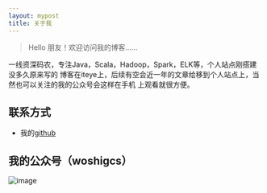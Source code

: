 ```yaml
---
layout: mypost
title: 关于我
---
```


> Hello 朋友！欢迎访问我的博客......

一线资深码农，专注Java，Scala，Hadoop，Spark，ELK等，个人站点刚搭建没多久原来写的
博客在iteye上，后续有空会近一年的文章给移到个人站点上，当然也可以关注的我的公众号会这样在手机
上观看就很方便。


## 联系方式

+  我的[github](https://github.com/qindongliang)


## 我的公众号（woshigcs）

![image](http://dl2.iteye.com/upload/attachment/0104/9948/3214000f-5633-3c17-a3d7-83ebda9aebff.jpg)